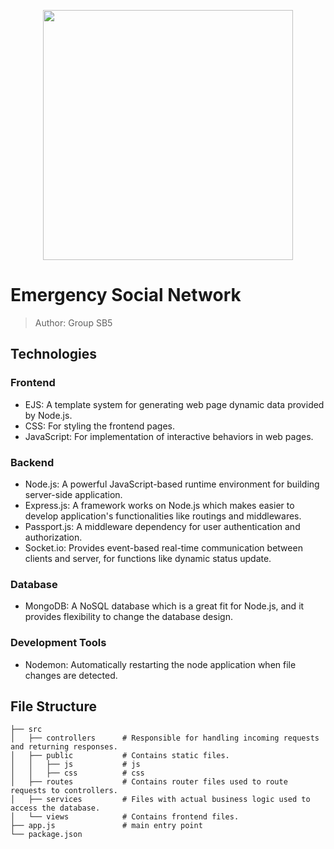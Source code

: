 
<p align="center">
<img src="https://github.com/cmusv-fse/18652-fse-f23-group-project-sb-5/assets/143555875/9a503eeb-851e-4485-8959-a06bcc755a8b" height="400"/>
</p>

# Emergency Social Network
> Author: Group SB5
## Technologies
### Frontend 
  - EJS: A template system for generating web page dynamic data provided by Node.js.
  - CSS: For styling the frontend pages.
  - JavaScript: For implementation of interactive behaviors in web pages.
### Backend
  - Node.js: A powerful JavaScript-based runtime environment for building server-side application.
  - Express.js: A framework works on Node.js which makes easier to develop application's functionalities like routings and middlewares.
  - Passport.js: A middleware dependency for user authentication and authorization.
  - Socket.io: Provides event-based real-time communication between clients and server, for functions like dynamic status update.
### Database
  - MongoDB: A NoSQL database which is a great fit for Node.js, and it provides flexibility to change the database design.
### Development Tools
  - Nodemon: Automatically restarting the node application when file changes are detected.
## File Structure
```
├── src                     
│   ├── controllers      # Responsible for handling incoming requests and returning responses.
│   ├── public           # Contains static files.
│   │   ├── js           # js
│   │   ├── css          # css
│   ├── routes           # Contains router files used to route requests to controllers.
│   ├── services         # Files with actual business logic used to access the database. 
│   └── views            # Contains frontend files.
├── app.js               # main entry point
└── package.json           
```
